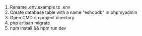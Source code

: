 1) Rename .env.example to .env
2) Create database table with a name "eshopdb" in phpmyadmin
3) Open CMD on project directory
4) php artisan migrate
5) npm install && npm run dev